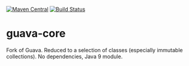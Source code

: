 [![Maven Central](https://img.shields.io/maven-central/v/com.github.gv2011/guava-core.svg)](https://search.maven.org/#search|ga|1|g%3A%22com.github.gv2011%22%20AND%20a%3A%22guava-core%22)
[![Build Status](https://travis-ci.org/gv2011/guava.svg?branch=dev)](https://travis-ci.org/gv2011/guava)


# guava-core

Fork of Guava.
Reduced to a selection of classes (especially immutable collections). 
No dependencies, Java 9 module.


